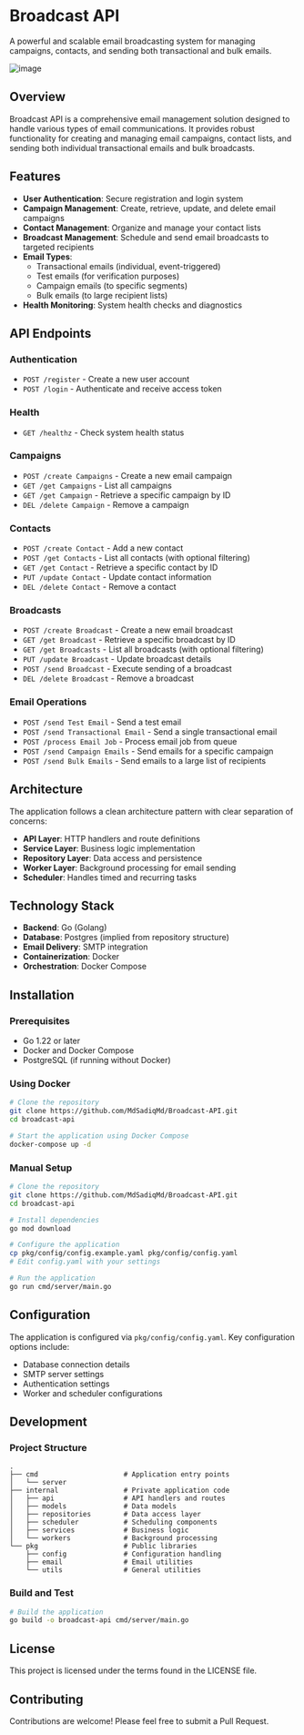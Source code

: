 # Broadcast API
A powerful and scalable email broadcasting system for managing campaigns, contacts, and sending both transactional and bulk emails.

![image](https://github.com/user-attachments/assets/d1dac4eb-401b-42fc-b831-3b172aa93ba4)

## Overview

Broadcast API is a comprehensive email management solution designed to handle various types of email communications. It provides robust functionality for creating and managing email campaigns, contact lists, and sending both individual transactional emails and bulk broadcasts.

## Features

- **User Authentication**: Secure registration and login system
- **Campaign Management**: Create, retrieve, update, and delete email campaigns
- **Contact Management**: Organize and manage your contact lists
- **Broadcast Management**: Schedule and send email broadcasts to targeted recipients
- **Email Types**:
  - Transactional emails (individual, event-triggered)
  - Test emails (for verification purposes)
  - Campaign emails (to specific segments)
  - Bulk emails (to large recipient lists)
- **Health Monitoring**: System health checks and diagnostics

## API Endpoints

### Authentication
- `POST /register` - Create a new user account
- `POST /login` - Authenticate and receive access token

### Health
- `GET /healthz` - Check system health status

### Campaigns
- `POST /create Campaigns` - Create a new email campaign
- `GET /get Campaigns` - List all campaigns
- `GET /get Campaign` - Retrieve a specific campaign by ID
- `DEL /delete Campaign` - Remove a campaign

### Contacts
- `POST /create Contact` - Add a new contact
- `POST /get Contacts` - List all contacts (with optional filtering)
- `GET /get Contact` - Retrieve a specific contact by ID
- `PUT /update Contact` - Update contact information
- `DEL /delete Contact` - Remove a contact

### Broadcasts
- `POST /create Broadcast` - Create a new email broadcast
- `GET /get Broadcast` - Retrieve a specific broadcast by ID
- `GET /get Broadcasts` - List all broadcasts (with optional filtering)
- `PUT /update Broadcast` - Update broadcast details
- `POST /send Broadcast` - Execute sending of a broadcast
- `DEL /delete Broadcast` - Remove a broadcast

### Email Operations
- `POST /send Test Email` - Send a test email
- `POST /send Transactional Email` - Send a single transactional email
- `POST /process Email Job` - Process email job from queue
- `POST /send Campaign Emails` - Send emails for a specific campaign
- `POST /send Bulk Emails` - Send emails to a large list of recipients

## Architecture

The application follows a clean architecture pattern with clear separation of concerns:

- **API Layer**: HTTP handlers and route definitions
- **Service Layer**: Business logic implementation
- **Repository Layer**: Data access and persistence
- **Worker Layer**: Background processing for email sending
- **Scheduler**: Handles timed and recurring tasks

## Technology Stack

- **Backend**: Go (Golang)
- **Database**: Postgres (implied from repository structure)
- **Email Delivery**: SMTP integration
- **Containerization**: Docker
- **Orchestration**: Docker Compose

## Installation

### Prerequisites
- Go 1.22 or later
- Docker and Docker Compose
- PostgreSQL (if running without Docker)

### Using Docker
```bash
# Clone the repository
git clone https://github.com/MdSadiqMd/Broadcast-API.git
cd broadcast-api

# Start the application using Docker Compose
docker-compose up -d
```

### Manual Setup
```bash
# Clone the repository
git clone https://github.com/MdSadiqMd/Broadcast-API.git
cd broadcast-api

# Install dependencies
go mod download

# Configure the application
cp pkg/config/config.example.yaml pkg/config/config.yaml
# Edit config.yaml with your settings

# Run the application
go run cmd/server/main.go
```

## Configuration

The application is configured via `pkg/config/config.yaml`. Key configuration options include:

- Database connection details
- SMTP server settings
- Authentication settings
- Worker and scheduler configurations

## Development

### Project Structure
```
.
├── cmd                     # Application entry points
│   └── server              
├── internal                # Private application code
│   ├── api                 # API handlers and routes
│   ├── models              # Data models
│   ├── repositories        # Data access layer
│   ├── scheduler           # Scheduling components
│   ├── services            # Business logic
│   └── workers             # Background processing
└── pkg                     # Public libraries
    ├── config              # Configuration handling
    ├── email               # Email utilities
    └── utils               # General utilities
```

### Build and Test
```bash
# Build the application
go build -o broadcast-api cmd/server/main.go
```

## License

This project is licensed under the terms found in the LICENSE file.

## Contributing

Contributions are welcome! Please feel free to submit a Pull Request.
